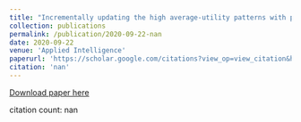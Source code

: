 ```yaml
---
title: "Incrementally updating the high average-utility patterns with pre-large concept"
collection: publications
permalink: /publication/2020-09-22-nan
date: 2020-09-22
venue: 'Applied Intelligence'
paperurl: 'https://scholar.google.com/citations?view_op=view_citation&hl=en&user=CCckbEUAAAAJ&citation_for_view=CCckbEUAAAAJ:zA6iFVUQeVQC'
citation: 'nan'
---
```

[Download paper here](https://scholar.google.com/citations?view_op=view_citation&hl=en&user=CCckbEUAAAAJ&citation_for_view=CCckbEUAAAAJ:zA6iFVUQeVQC)

citation count: nan